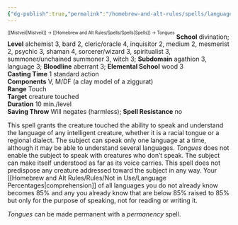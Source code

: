 ```yaml
---
{"dg-publish":true,"permalink":"/homebrew-and-alt-rules/spells/language-percentage-spells/tongues/"}
---
```


<sup><sup>[[Mistveil\|Mistveil]] → [[Homebrew and Alt Rules/Spells/Spells\|Spells]] → Tongues</sup></sup>
**School** divination; **Level** alchemist 3, bard 2, cleric/oracle 4, inquisitor 2, medium 2, mesmerist 2, psychic 3, shaman 4, sorcerer/wizard 3, spiritualist 3, summoner/unchained summoner 3, witch 3; **Subdomain** agathion 3, language 3; **Bloodline** aberrant 3; **Elemental School** wood 3  
**Casting Time** 1 standard action  
**Components** V, M/DF (a clay model of a ziggurat)  
**Range** Touch  
**Target** creature touched  
**Duration** 10 min./level  
**Saving Throw** Will negates (harmless); **Spell Resistance** no  

This spell grants the creature touched the ability to speak and understand the language of any intelligent creature, whether it is a racial tongue or a regional dialect. The subject can speak only one language at a time, although it may be able to understand several languages. _Tongues_ does not enable the subject to speak with creatures who don’t speak. The subject can make itself understood as far as its voice carries. This spell does not predispose any creature addressed toward the subject in any way. Your [[Homebrew and Alt Rules/Rules/Not in Use/Language Percentages\|comprehension]] of all languages you do not already know becomes 85% and any you already know that are below 85% raised to 85% but only for the purpose of speaking, not for reading or writing it.

_Tongues_ can be made permanent with a _permanency_ spell.
